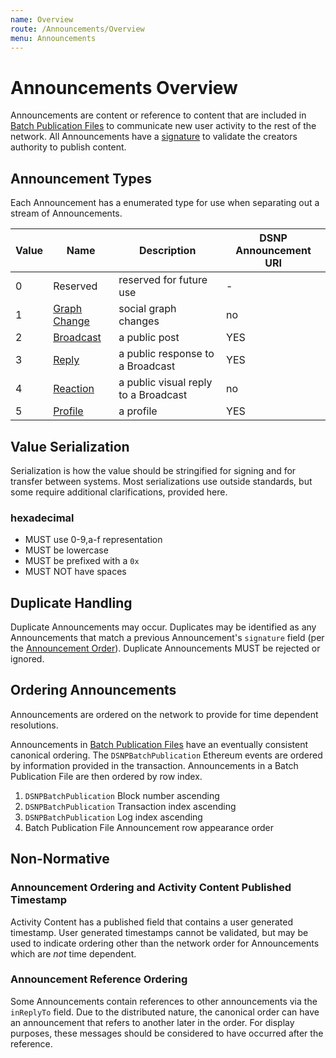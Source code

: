 ```yaml
---
name: Overview
route: /Announcements/Overview
menu: Announcements
---
```


# Announcements Overview

Announcements are content or reference to content that are included in [Batch Publication Files](/BatchPublications/Overview)
to communicate new user activity to the rest of the network.
All Announcements have a [signature](/Announcements/Signatures) to validate the creators authority to publish content.

## Announcement Types

Each Announcement has a enumerated type for use when separating out a stream of Announcements.

| Value | Name | Description | DSNP Announcement URI |
|------ | ---- | ----------- | -------------------- |
| 0 | Reserved | reserved for future use | - |
| 1 | [Graph Change](/Announcements/Types/GraphChange) | social graph changes | no |
| 2 | [Broadcast](/Announcements/Types/Broadcast) | a public post | YES |
| 3 | [Reply](/Announcements/Types/Reply) | a public response to a Broadcast | YES |
| 4 | [Reaction](/Announcements/Types/Reaction) | a public visual reply to a Broadcast | no |
| 5 | [Profile](/Announcements/Types/Profile) | a profile | YES |

## Value Serialization

Serialization is how the value should be stringified for signing and for transfer between systems.
Most serializations use outside standards, but some require additional clarifications, provided here.

### hexadecimal

- MUST use 0-9,a-f representation
- MUST be lowercase
- MUST be prefixed with a `0x`
- MUST NOT have spaces

## Duplicate Handling

Duplicate Announcements may occur.
Duplicates may be identified as any Announcements that match a previous Announcement's `signature` field
(per the [Announcement Order](#ordering-announcements)).
Duplicate Announcements MUST be rejected or ignored.

## Ordering Announcements

Announcements are ordered on the network to provide for time dependent resolutions.

Announcements in [Batch Publication Files](/BatchPublications/Overview) have an eventually consistent canonical ordering.
The `DSNPBatchPublication` Ethereum events are ordered by information provided in the transaction.
Announcements in a Batch Publication File are then ordered by row index.


1. `DSNPBatchPublication` Block number ascending
2. `DSNPBatchPublication` Transaction index ascending
3. `DSNPBatchPublication` Log index ascending
4. Batch Publication File Announcement row appearance order


## Non-Normative

### Announcement Ordering and Activity Content Published Timestamp

Activity Content has a published field that contains a user generated timestamp.
User generated timestamps cannot be validated,
but may be used to indicate ordering other than the network order for Announcements which are *not* time dependent.

### Announcement Reference Ordering

Some Announcements contain references to other announcements via the `inReplyTo` field.
Due to the distributed nature, the canonical order can have an announcement that refers to another later in the order.
For display purposes, these messages should be considered to have occurred after the reference.
